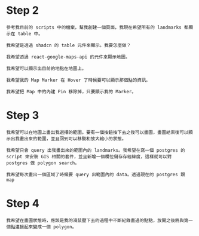 # Step 2

```
參考我目前的 scripts 中的檔案，幫我創建一個頁面，我現在希望所有的 landmarks 都顯示在 table 中。
```

```
我希望是透過 shadcn 的 table 元件來顯示。我要怎麼做？
```

```
我希望透過 react-google-maps-api 的元件來顯示地圖。
```

```
我希望可以顯示出目前的地點在地圖上。
```

```
我希望我的 Map Marker 在 Hover 了時候要可以顯示那個點的資訊。
```

```
我希望把 Map 中的內建 Pin 移除掉，只要顯示我的 Marker。
```

# Step 3

```
我希望可以在地圖上畫出我選擇的範圍。要有一個按鈕按下去之後可以畫圖，畫圖結束後可以顯示出我畫出來的範圍，並且回到可以移動和放大縮小的狀態。
```

```
我希望只會 query 出我畫出來的範圍內的 landmarks。我希望在寫一個 postgres 的 script 來安裝 GIS 相關的套件，並且新增一個欄位儲存存經緯度，這樣就可以對 postgres 做 polygon search。
```

```
我希望每次畫出一個區域了時候要 query 出範圍內的 data。透過現在的 postgres 跟 map
```

# Step 4

```
我希望在畫圖狀態時，應該是我的滑鼠壓下去的過程中不斷紀錄畫過的點點，放開之後將與第一個點連接起來變成一個 polygon。
```
